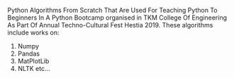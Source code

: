 Python Algorithms From Scratch That Are Used For Teaching Python To Beginners In A Python Bootcamp organised in TKM College Of Engineering As Part Of Annual Techno-Cultural Fest Hestia 2019.
These algorithms include works on:
1. Numpy 
2. Pandas
3. MatPlotLib
4. NLTK etc...
